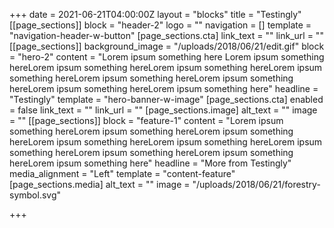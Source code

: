 +++
date = 2021-06-21T04:00:00Z
layout = "blocks"
title = "Testingly"
[[page_sections]]
block = "header-2"
logo = ""
navigation = []
template = "navigation-header-w-button"
[page_sections.cta]
link_text = ""
link_url = ""
[[page_sections]]
background_image = "/uploads/2018/06/21/edit.gif"
block = "hero-2"
content = "Lorem ipsum something here Lorem ipsum something hereLorem ipsum something hereLorem ipsum something hereLorem ipsum something hereLorem ipsum something hereLorem ipsum something hereLorem ipsum something hereLorem ipsum something here"
headline = "Testingly"
template = "hero-banner-w-image"
[page_sections.cta]
enabled = false
link_text = ""
link_url = ""
[page_sections.image]
alt_text = ""
image = ""
[[page_sections]]
block = "feature-1"
content = "Lorem ipsum something hereLorem ipsum something hereLorem ipsum something hereLorem ipsum something hereLorem ipsum something hereLorem ipsum something hereLorem ipsum something hereLorem ipsum something hereLorem ipsum something here"
headline = "More from Testingly"
media_alignment = "Left"
template = "content-feature"
[page_sections.media]
alt_text = ""
image = "/uploads/2018/06/21/forestry-symbol.svg"

+++

